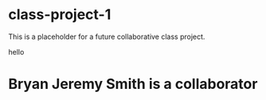 # class-project-1
This is a placeholder for a future collaborative class project.

hello 

# Bryan Jeremy Smith is a collaborator